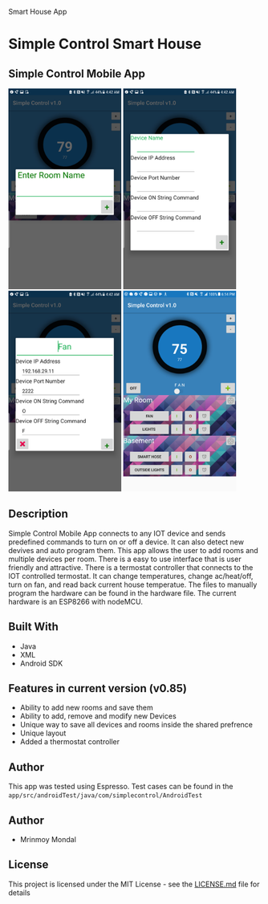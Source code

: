 Smart House App
# Simple Control Smart House

## Simple Control Mobile App

<img src="Sample%20Images/Screenshot_20170921-044231.png" height="400px"></img>
<img src="Sample%20Images/Screenshot_20170921-044243.png" height="400px"></img>
<img src="Sample%20Images/Screenshot_20170921-044252.png" height="400px"></img>
<img src="Sample%20Images/Screenshot_20170921-044259.png" height="400px"></img>



## Description
 Simple Control Mobile App connects to any IOT device and sends predefined commands to turn on or off a device. It can also detect new devives and auto program them. This app allows the user to add rooms and multiple devices per room. There is a easy to use interface that is user friendly and attractive. There is a termostat controller that connects to the IOT controlled termostat. It can change temperatures, change ac/heat/off, turn on fan, and read back current house temperatue. The files to manually program the hardware can be found in the hardware file. The current hardware is an ESP8266 with nodeMCU. 




## Built With
  * Java
  * XML
  * Android SDK
## Features in current version (v0.85)
  * Ability to add new rooms and save them 
  * Ability to add, remove and modify new Devices 
  * Unique way to save all devices and rooms inside the shared prefrence
  * Unique layout
  * Added a thermostat controller
  
## Author
  This app was tested using Espresso. Test cases can be found in the `app/src/androidTest/java/com/simplecontrol/AndroidTest`
## Author
  * Mrinmoy Mondal 
## License
This project is licensed under the MIT License - see the [LICENSE.md](LICENSE) file for details
